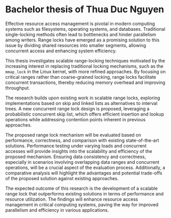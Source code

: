 # Bachelor thesis of Thua Duc Nguyen

Effective resource access management is pivotal in modern computing systems such as filesystems, operating systems, and databases. Traditional single-locking methods often lead to bottlenecks and hinder parallelism among writers. Range locks have emerged as a promising solution to this issue by dividing shared resources into smaller segments, allowing concurrent access and enhancing system efficiency.

This thesis investigates scalable range-locking techniques motivated by the increasing interest in replacing traditional locking mechanisms, such as the `mmap_lock` in the Linux kernel, with more refined approaches. By focusing on critical ranges rather than coarse-grained locking, range locks facilitate concurrent transactions, thereby reducing memory overhead and improving throughput.

The research builds upon existing work in scalable range locks, exploring implementations based on skip and linked lists as alternatives to interval trees. A new concurrent range lock design is proposed, leveraging a probabilistic concurrent skip list, which offers efficient insertion and lookup operations while addressing contention points inherent in previous approaches.

The proposed range lock mechanism will be evaluated based on performance, correctness, and comparison with existing state-of-the-art solutions. Performance testing under varying loads and concurrent accesses will provide insights into the scalability and efficiency of the proposed mechanism. Ensuring data consistency and correctness, especially in scenarios involving overlapping data ranges and concurrent operations, will be a crucial aspect of the evaluation process. Additionally, a comparative analysis will highlight the advantages and potential trade-offs of the proposed solution against existing approaches.

The expected outcome of this research is the development of a scalable range lock that outperforms existing solutions in terms of performance and resource utilization. The findings will enhance resource access management in critical computing systems, paving the way for improved parallelism and efficiency in various applications.


